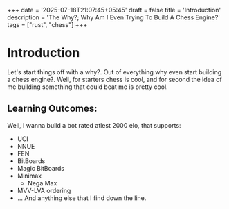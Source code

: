 +++
date = '2025-07-18T21:07:45+05:45'
draft = false
title = 'Introduction'
description = 'The Why?; Why Am I Even Trying To Build A Chess Engine?'
tags = ["rust", "chess"]
+++

# Introduction
Let's start things off with a why?. Out of everything why even start building a chess engine?. Well, for starters chess is cool, and for second the idea of me building something that could beat me is pretty cool. 

## Learning Outcomes:
Well, I wanna build a bot rated atlest 2000 elo, that supports:
- UCI
- NNUE
- FEN
- BitBoards
- Magic BitBoards
- Minimax 
    - Nega Max
- MVV-LVA ordering
- ... And anything else that I find down the line.
